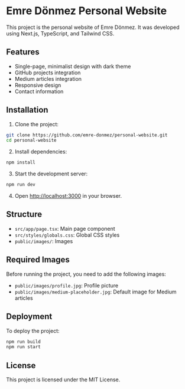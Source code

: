 # Emre Dönmez Personal Website

This project is the personal website of Emre Dönmez. It was developed using Next.js, TypeScript, and Tailwind CSS.

## Features

- Single-page, minimalist design with dark theme
- GitHub projects integration
- Medium articles integration
- Responsive design
- Contact information

## Installation

1. Clone the project:
```bash
git clone https://github.com/emre-donmez/personal-website.git
cd personal-website
```

2. Install dependencies:
```bash
npm install
```

3. Start the development server:
```bash
npm run dev
```

4. Open [http://localhost:3000](http://localhost:3000) in your browser.

## Structure

- `src/app/page.tsx`: Main page component
- `src/styles/globals.css`: Global CSS styles
- `public/images/`: Images

## Required Images

Before running the project, you need to add the following images:

- `public/images/profile.jpg`: Profile picture
- `public/images/medium-placeholder.jpg`: Default image for Medium articles

## Deployment

To deploy the project:

```bash
npm run build
npm run start
```

## License

This project is licensed under the MIT License.
